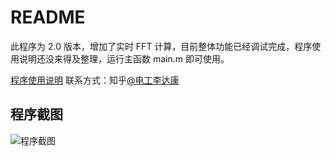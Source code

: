 # README

此程序为 2.0 版本，增加了实时 FFT 计算，目前整体功能已经调试完成，程序使用说明还没来得及整理，运行主函数 main.m 即可使用。

[程序使用说明](https://zhuanlan.zhihu.com/p/63634275)
联系方式：知乎[@电工李达康](https://www.zhihu.com/people/qizhenkang)

## 程序截图

![程序截图](https://github.com/qizhenkang/Fourier2.0_MATLAB/blob/master/%E7%A8%8B%E5%BA%8F%E6%88%AA%E5%9B%BE.jpg)
